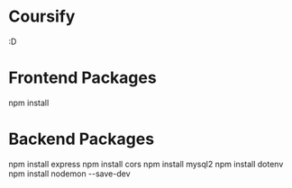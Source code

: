# Coursify

:D

# Frontend Packages
npm install


# Backend Packages

npm install express
npm install cors
npm install mysql2
npm install dotenv
npm install nodemon --save-dev

